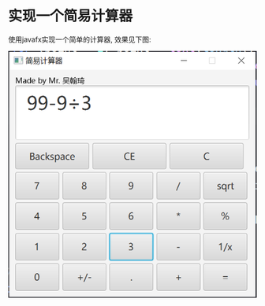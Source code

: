 # 实现一个简易计算器

使用javafx实现一个简单的计算器, 效果见下图:

![image-20221013124126602](assets/image-20221013124126602.png)